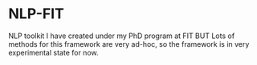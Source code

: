 # NLP-FIT
NLP toolkit I have created under my PhD program at FIT BUT
Lots of methods for this framework are very ad-hoc, so the framework is in very experimental state for now.
